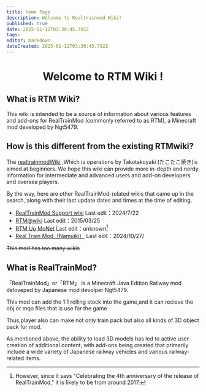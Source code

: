 ```yaml
---
title: Home Page
description: Welcome to Realtrainmod Wiki!
published: true
date: 2025-01-12T03:30:45.792Z
tags: 
editor: markdown
dateCreated: 2025-01-12T03:30:45.792Z
---
```


<h1 style="text-align:center">Welcome to RTM Wiki !</h1>


## What is RTM Wiki?

This wiki is intended to be a source of information about various features and add-ons for RealTrainMod (commonly referred to as RTM), a Minecraft mod developed by Ngt5479.

## How is this different from the existing RTMwiki?

The <a href="https://gamerch.com/realtrainmod/" target="_blank">realtrainmodWiki</a> ,Which is operations by Takotakoyaki (たこたこ焼き)is aimed at beginners.
We hope this wiki can provide more in-depth and nerdy information for intermediate and advanced users and add-on developers and oversea players.


By the way, here are other RealTrainMod-related wikis that came up in the search, along with their last update dates and times at the time of editing.
* <a href="https://wikiwiki.jp/rtm-sub/" target="_blank">RealTrainMod Support wiki</a> Last edit：2024/7/22
* <a href="https://w.atwiki.jp/ngtmods/" target="_blank">RTM@wiki</a> Last edit：2015/03/25
* <a href="http://rtm-uo-monet.wikidot.com/" target="_blank">RTM Uo MoNet</a> Last edit：unknown[^1]
* <a href="https://namu.wiki/w/Real%20Train%20Mod" target="_blank">Real Train Mod（Namuiki）</a> Last edit：2024/10/27/

~~This mod has too many wikis~~


## What is RealTrainMod?

「RealTrainMod」or「RTM」
Is a Minecraft Java Edition Railway mod deloveped by Japanese mod devolper Ngt5479.

This mod can add the 1:1 rolling stock into the game,and it can recieve the obj or mqo files that is use for the game

Thus,player also can make not only train pack but also all kinds of 3D object pack for mod.

As mentioned above, the ability to load 3D models has led to active user creation of additional content, with add-ons being created that primarily include a wide variety of Japanese railway vehicles and various railway-related items.


[^1]: However, since it says "Celebrating the 4th anniversary of the release of RealTrainMod," it is likely to be from around 2017.

